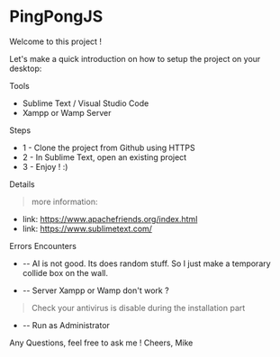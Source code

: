 # PingPongJS

Welcome to this project !

Let's make a quick introduction on how to setup the project on your desktop:

Tools
- Sublime Text / Visual Studio Code
- Xampp or Wamp Server

Steps
* 1 - Clone the project from Github using HTTPS
* 2 - In Sublime Text, open an existing project
* 3 - Enjoy ! :)

Details
> more information: 
  * link: https://www.apachefriends.org/index.html
  * link: https://www.sublimetext.com/

Errors Encounters
* -- AI is not good. Its does random stuff. So I just make a temporary collide box on the wall.

* -- Server Xampp or Wamp don't work ? 
> Check your antivirus is disable during the installation part 

* -- Run as Administrator

Any Questions, feel free to ask me !
Cheers,
Mike

